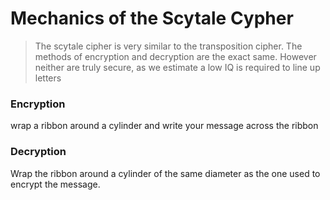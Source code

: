 # Mechanics of the Scytale Cypher

> The scytale cipher is very similar to the transposition cipher. The methods of encryption and decryption are the exact same. However neither are truly secure, as we estimate a low IQ is required to line up letters

### Encryption
wrap a ribbon around a cylinder and write your message across the ribbon

### Decryption
Wrap the ribbon around a cylinder of the same diameter as the one used to encrypt the message.
